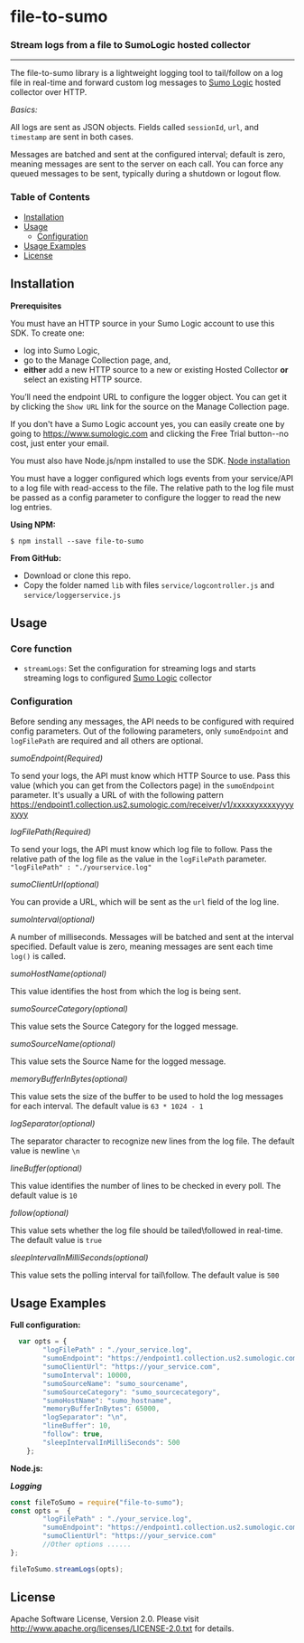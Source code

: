 # file-to-sumo
### Stream logs from a file to SumoLogic hosted collector
------

The file-to-sumo library is a lightweight logging tool to tail/follow on a log file in real-time and forward custom log messages to [Sumo Logic](http://www.sumologic.com) hosted collector over HTTP. 

*Basics:*

All logs are sent as JSON objects. Fields called `sessionId`, `url`, and `timestamp` are sent in both cases.

Messages are batched and sent at the configured interval; default is zero, meaning messages are sent to the server on each call. You can force any queued messages to be sent, typically during a shutdown or logout flow.

### Table of Contents
* [Installation](#installation)
* [Usage](#usage)
    * [Configuration](#configuration)  
* [Usage Examples](#usage-examples)
* [License](#license)

## Installation

**Prerequisites**

You must have an HTTP source in your Sumo Logic account to use this SDK. To create one:
* log into Sumo Logic,
* go to the Manage Collection page, and,
* **either** add a new HTTP source to a new or existing Hosted Collector **or** select an existing HTTP source.

You’ll need the endpoint URL to configure the logger object. You can get it by clicking the `Show URL` link for the source on the Manage Collection page.

If you don't have a Sumo Logic account yes, you can easily create one by going to https://www.sumologic.com and clicking the Free Trial button--no cost, just enter your email.

You must also have Node.js/npm installed to use the SDK. [Node installation](https://docs.npmjs.com/getting-started/installing-node)

You must have a logger configured which logs events from your service/API to a log file with read-access to the file. The relative path to the log file must be passed as a config parameter to configure the logger to read the new log entries.

**Using NPM:**
```
$ npm install --save file-to-sumo
```

**From GitHub:**
* Download or clone this repo.
* Copy the folder named `lib` with files `service/logcontroller.js` and `service/loggerservice.js`   

## Usage

### Core function

* `streamLogs`: Set the configuration for streaming logs and starts streaming logs to configured [Sumo Logic](http://www.sumologic.com) collector

### Configuration

Before sending any messages, the API needs to be configured with required config parameters. Out of the following parameters, only `sumoEndpoint` and `logFilePath` are required and all others are optional.

*sumoEndpoint(Required)*

To send your logs, the API must know which HTTP Source to use. Pass this value (which you can get from the Collectors page) in the `sumoEndpoint` parameter. It's usually a URL of with the following pattern <https://endpoint1.collection.us2.sumologic.com/receiver/v1/xxxxxyxxxxyyyyxyyy>


*logFilePath(Required)*

To send your logs, the API must know which log file to follow. Pass the relative path of the log file as the value in the `logFilePath` parameter.
`"logFilePath" : "./yourservice.log"`

*sumoClientUrl(optional)*

You can provide a URL, which will be sent as the `url` field of the log line. 


*sumoInterval(optional)*

A number of milliseconds. Messages will be batched and sent at the interval specified. Default value is zero, meaning messages are sent each time `log()` is called.

*sumoHostName(optional)*

This value identifies the host from which the log is being sent.

*sumoSourceCategory(optional)*

This value sets the Source Category for the logged message.

*sumoSourceName(optional)*

This value sets the Source Name for the logged message.

*memoryBufferInBytes(optional)*

This value sets the size of the buffer to be used to hold the log messages for each interval. The default value is `63 * 1024 - 1`

*logSeparator(optional)*

The separator character to recognize new lines from the log file. The default value is newline `\n `

*lineBuffer(optional)*

This value identifies the number of lines to be checked in every poll. The default value is `10`

*follow(optional)*

This value sets whether the log file should be tailed\followed in real-time. The default value is `true`

*sleepIntervalInMilliSeconds(optional)*

This value sets the polling interval for tail\follow. The default value is `500`

## Usage Examples

**Full configuration:**

```javascript
  var opts = {
        "logFilePath" : "./your_service.log",
        "sumoEndpoint": "https://endpoint1.collection.us2.sumologic.com/receiver/v1/your_sumo_endpoint",
        "sumoClientUrl": "https://your_service.com",
        "sumoInterval": 10000,  
        "sumoSourceName": "sumo_sourcename",
        "sumoSourceCategory": "sumo_sourcecategory",
        "sumoHostName": "sumo_hostname",
        "memoryBufferInBytes": 65000,
        "logSeparator": "\n",
        "lineBuffer": 10,
        "follow": true,
        "sleepIntervalInMilliSeconds": 500
    };
```

**Node.js:**

***Logging***
```javascript
const fileToSumo = require("file-to-sumo");
const opts =  {
        "logFilePath" : "./your_service.log",
        "sumoEndpoint": "https://endpoint1.collection.us2.sumologic.com/receiver/v1/your_sumo_endpoint",
        "sumoClientUrl": "https://your_service.com"
        //Other options ......
};

fileToSumo.streamLogs(opts);

```

## License
Apache Software License, Version 2.0. Please visit <http://www.apache.org/licenses/LICENSE-2.0.txt> for details.